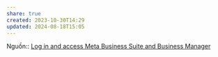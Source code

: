 ```yaml
---
share: true
created: 2023-10-30T14:29
updated: 2024-08-18T15:05
---
```

Nguồn:: [Log in and access Meta Business Suite and Business Manager](https://business.facebook.com/latest/posts/published_posts/)